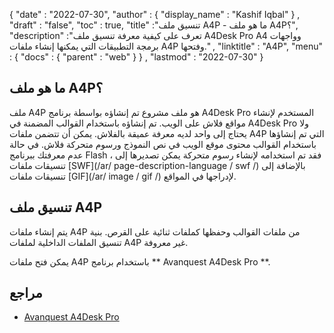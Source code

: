 {
  "date" : "2022-07-30",
  "author" : {
    "display_name" : "Kashif Iqbal"
} ,
  "draft" : "false",
  "toc" : true,
  "title" :"تنسيق ملف A4P - ما هو ملف A4P؟",
  "description" :"تعرف على كيفية معرفة تنسيق ملف A4Desk Pro A4 وواجهات برمجة التطبيقات التي يمكنها إنشاء ملفات A4P وفتحها." ,
  "linktitle" : "A4P",
  "menu" : {
    "docs" : {
      "parent" : "web"
}
} ,
  "lastmod" : "2022-07-30"
}

## ما هو ملف A4P؟

ملف A4P هو ملف مشروع تم إنشاؤه بواسطة برنامج A4Desk Pro المستخدم لإنشاء مواقع فلاش على الويب. تم إنشاؤه باستخدام القوالب المضمنة في A4Desk Pro ولا يحتاج إلى واحد لديه معرفة عميقة بالفلاش. يمكن أن تتضمن ملفات A4P التي تم إنشاؤها باستخدام القوالب محتوى موقع الويب في نص النموذج ورسوم متحركة فلاش. في حالة عدم معرفتك ببرنامج Flash ، فقد تم استخدامه لإنشاء رسوم متحركة يمكن تصديرها إلى تنسيقات ملفات [SWF](/ar/ page-description-language / swf /) بالإضافة إلى تنسيقات ملفات [GIF](/ar/ image / gif /) لإدراجها في المواقع.

## تنسيق ملف A4P

يتم إنشاء ملفات A4P من ملفات القوالب وحفظها كملفات ثنائية على القرص. بنية تنسيق الملفات الداخلية لملفات A4P غير معروفة.

يمكن فتح ملفات A4P باستخدام برنامج ** Avanquest A4Desk Pro **.

## مراجع

* [Avanquest A4Desk Pro](https://www.bhphotovideo.com/c/product/1015956-REG/avanquest_a4deskphe7_a4desk_pro_home_edition.html)

